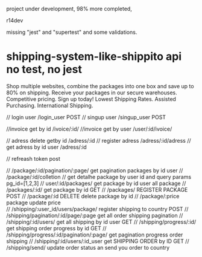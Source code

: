 project under development, 98% more completed,

r14dev

missing "jest" and "supertest" and some validations.



# shipping-system-like-shippito api no test, no jest
Shop multiple websites, combine the packages into one box and save up to 80% on shipping. Receive your packages in our secure warehouses. Competitive pricing. Sign up today! Lowest Shipping Rates. Assisted Purchasing. International Shipping.



// login user /login_user POST
// singup user /singup_user POST



//invoice get by id /ivoice/:id/
//invoice get by user /user/:id/ivoice/

// adress delete getby id /adress/:id
// register adress /adress/:id/adress 
// get adress by id user /adress/:id

// refreash token post

// /package/:id/pagination/:page/ get pagination packages by id user
// /package/:id/colletion // get detalhe package by user id and query params pg_id=[1,2,3]
// user/:id/packages/ get package by id user all package
// /packages/:id/ get package by id GET
// /packages/ REGISTER PACKAGE POST
// /package/:id DELETE delete package by id
// /package/:price package update price
<br />
// /shipping/:user_id/users/package/ register shipping to country POST
// /shipping/pagination/:id/page/:page get all order shipping pagination
// /shipping/:id/users/ get all shipping by id user GET
// /shipping/progress/:id/ get shipping order progress by id GET
// /shipping/progress/:id/pagination/:page/ get pagination progress order shipping
// /shipping/:id/users/:id_user get SHIPPING ORDER by ID GET
// /shipping/send/ update order status an send you order to country
